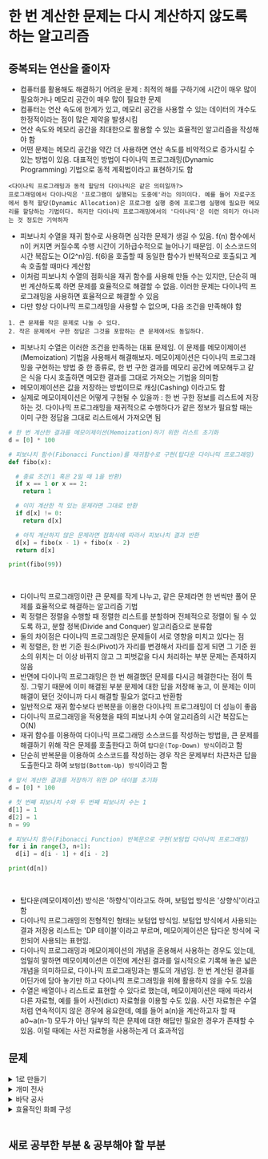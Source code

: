# 한 번 계산한 문제는 다시 계산하지 않도록 하는 알고리즘

## 중복되는 연산을 줄이자

- 컴퓨터를 활용해도 해결하기 어려운 문제 : 최적의 해를 구하기에 시간이 매우 많이 필요하거나 메모리 공간이 매우 많이 필요한 문제
- 컴퓨터는 연산 속도에 한계가 있고, 메모리 공간을 사용할 수 있는 데이터의 개수도 한정적이라는 점이 많은 제약을 발생시킴
- 연산 속도와 메모리 공간을 최대한으로 활용할 수 있는 효율적인 알고리즘을 작성해야 함
- 어떤 문제는 메모리 공간을 약간 더 사용하면 연산 속도를 비약적으로 증가시킬 수 있는 방법이 있음. 대표적인 방법이 다이나믹 프로그래밍(Dynamic Programming) 기법으로 동적 계획법이라고 표현하기도 함

```
<다이나믹 프로그래밍과 동적 할당의 다이나믹은 같은 의미일까?>
프로그래밍에서 다이나믹은 '프로그램이 실행되는 도중에'라는 의미이다. 예를 들어 자료구조에서 동적 할당(Dynamic Allocation)은 프로그램 실행 중에 프로그램 실행에 필요한 메모리를 할당하는 기법이다. 하지만 다이나믹 프로그래밍에서의 '다이나믹'은 이런 의미가 아니라는 것 정도만 기억하자
```

- 피보나치 수열을 재귀 함수로 사용하면 심각한 문제가 생길 수 있음. f(n) 함수에서 n이 커지면 커질수록 수행 시간이 기하급수적으로 늘어나기 때문임. 이 소스코드의 시간 복잡도는 O(2^n)임. f(6)을 호출할 때 동일한 함수가 반복적으로 호출되고 계속 호출할 때마다 계산함
- 이처럼 피보나치 수열의 점화식을 재귀 함수를 사용해 만들 수는 있지만, 단순히 매번 계산하도록 하면 문제를 효율적으로 해결할 수 없음. 이러한 문제는 다이나믹 프로그래밍을 사용하면 효율적으로 해결할 수 있음
- 다만 항상 다이나믹 프로그래밍을 사용할 수 없으며, 다음 조건을 만족해야 함

```
1. 큰 문제를 작은 문제로 나눌 수 있다.
2. 작은 문제에서 구한 정답은 그것을 포함하는 큰 문제에서도 동일하다.
```

- 피보나치 수열은 이러한 조건을 만족하는 대표 문제임. 이 문제를 메모이제이션(Memoization) 기법을 사용해서 해결해보자. 메모이제이션은 다이나믹 프로그래밍을 구현하는 방법 중 한 종류로, 한 번 구한 결과를 메모리 공간에 메모해두고 같은 식을 다시 호출하면 메모한 결과를 그대로 가져오는 기법을 의미함
- 메모이제이션은 값을 저장하는 방법이므로 캐싱(Cashing) 이라고도 함
- 실제로 메모이제이션은 어떻게 구현될 수 있을까 : 한 번 구한 정보를 리스트에 저장하는 것. 다이나믹 프로그래밍을 재귀적으로 수행하다가 같은 정보가 필요할 때는 이미 구한 정답을 그대로 리스트에서 가져오면 됨

```python
# 한 번 계산한 결과를 메모이제이션(Memoization)하기 위한 리스트 초기화
d = [0] * 100

# 피보나치 함수(Fibonacci Function)를 재귀함수로 구현(탑다운 다이나믹 프로그래밍)
def fibo(x):

  # 종료 조건(1 혹은 2일 때 1을 반환)
  if x == 1 or x == 2:
    return 1

  # 이미 계산한 적 있는 문제라면 그대로 반환
  if d[x] != 0:
    return d[x]

  # 아직 계산하지 않은 문제라면 점화식에 따라서 피보나치 결과 반환
  d[x] = fibo(x - 1) + fibo(x - 2)
  return d[x]

print(fibo(99))
```

<br>

- 다이나믹 프로그래밍이란 큰 문제를 작게 나누고, 같은 문제라면 한 번씩만 풀어 문제를 효율적으로 해결하는 알고리즘 기법
- 퀵 정렬은 정렬을 수행할 때 정렬한 리스트를 분할하며 전체적으로 정렬이 될 수 있도록 하고, 분할 정복(Divide and Conquer) 알고리즘으로 분류함
- 둘의 차이점은 다이나믹 프로그래밍은 문제들이 서로 영향을 미치고 있다는 점
- 퀵 정렬은, 한 번 기준 원소(Pivot)가 자리를 변경해서 자리를 잡게 되면 그 기준 원소의 위치는 더 이상 바뀌지 않고 그 피벗값을 다시 처리하는 부분 문제는 존재하지 않음
- 반면에 다이나믹 프로그래밍은 한 번 해결했던 문제를 다시금 해결한다는 점이 특징. 그렇기 때문에 이미 해결된 부분 문제에 대한 답을 저장해 놓고, 이 문제는 이미 해결이 됐던 것이니까 다시 해결할 필요가 없다고 반환함
- 일반적으로 재귀 함수보다 반복문을 이용한 다이나믹 프로그래밍이 더 성능이 좋음
- 다이나믹 프로그래밍을 적용했을 때의 피보나치 수여 알고리즘의 시간 복잡도는 O(N)
- 재귀 함수를 이용하여 다이나믹 프로그래밍 소스코드를 작성하는 방법을, 큰 문제를 해결하기 위해 작은 문제를 호출한다고 하여 `탑다운(Top-Down) 방식`이라고 함
- 단순히 반복문을 이용하여 소스코드를 작성하는 경우 작은 문제부터 차큰차큰 답을 도출한다고 하여 `보텀업(Bottom-Up) 방식`이라고 함

```python
# 앞서 계산한 결과를 저장하기 위한 DP 테이블 초기화
d = [0] * 100

# 첫 번째 피보나치 수와 두 번째 피보나치 수는 1
d[1] = 1
d[2] = 1
n = 99

# 피보나치 함수(Fibonacci Function) 반복문으로 구현(보텀업 다이나믹 프로그래밍)
for i in range(3, n+1):
  d[i] = d[i - 1] + d[i - 2]

print(d[n])
```

<br>

- 탑다운(메모이제이션) 방식은 '하향식'이라고도 하며, 보텀업 방식은 '상향식'이라고 함
- 다이나믹 프로그래밍의 전형적인 형태는 보텀업 방식임. 보텀업 방식에서 사용되는 결과 저장용 리스트는 'DP 테이블'이라고 부르며, 메모이제이션은 탑다운 방식에 국한되어 사용되는 표현임.
- 다이나믹 프로그래밍과 메모이제이션의 개념을 혼용해서 사용하는 경우도 있는데, 엄밀히 말하면 메모이제이션은 이전에 계산된 결과를 일시적으로 기록해 놓은 넓은 개념을 의미하므로, 다이나믹 프로그래밍과는 별도의 개념임. 한 번 계산된 결과를 어딘가에 담아 놓기만 하고 다이나믹 프로그래밍을 위해 활용하지 않을 수도 있음
- 수열은 배열이나 리스트로 표현할 수 있다로 했는데, 메모이제이션은 때에 따라서 다른 자료형, 예를 들어 사전(dict) 자료형을 이용할 수도 있음. 사전 자료형은 수열처럼 연속적이지 않은 경우에 융요한데, 예를 들어 a(n)을 계산하고자 할 때 a0~a(n-1) 모두가 아닌 일부의 작은 문제에 대한 해답만 필요한 경우가 존재할 수 있음. 이럴 때에는 사전 자료형을 사용하는게 더 효과적임
  <br>

## 문제

<details>
  <summary>1로 만들기</summary>
  <div markdown="1">

Q. 정수 X가 주어질 때 정수 X가 사용할 수 있는 연산은 다음과 같이 4기자이다.

```
1. X가 5로 나누어떨어지면, 5로 나눈다.
2. X가 3으로 나누어떨어지면, 3으로 나눈다.
3. X가 2로 나누어떨어지면, 2로 나눈다.
4. X에서 1을 뺀다.
```

정수 X가 주어졌을 때, 연산 4개를 적절히 사용해서 1을 만들려고 한다. 연산을 사용하는 횟수의 최솟값을 출력하시오.
예를 들어 정수가 26이면 다음과 같이 계산해서 3번의 연산이 최솟값이다.

1. 26 - 1 = 25
2. 25 / 5 = 5
3. 5 / 5 = 1

<br>

`입력 조건` :

- 첫째 줄에 정수 X가 주어진다. (1 <= X <= 30,000)

<br>

`출력 조건` :

- 첫째 줄에 연산을 하는 횟수의 최솟값을 출력한다.

<문제해설>

- 가지고 있던 동전 중에서 큰 단위가 항상 작은 단위의 배수이므로 작은 단위의 동전들을 종합해 다른 해가 나올 수 없음
- 가장 큰 단위의 화폐부터 가장 작은 단위의 화폐까지 차례대로 확인하여 거슬러 주는 작업만을 수행하면 됨 -> 정당함
- 대부분의 그리디 알고리즘 문제에서는 문제 풀이를 위한 최소한의 아이디어를 떠올리고 이것이 정당한지 검토할 수 있어야 함

  </div>
</details>

<details>
  <summary>개미 전사</summary>
  <div markdown="1">

Q. 개미 전사는 메뚜기 마을의 식량창고를 몰래 공격하려고 한다. 메뚜기 마을에는 여러 개의 식량창고가 있는데 식량창고는 일직선으로 이어져 있다. 각 식량창고에는 정해진 수의 식량을 저장하고 있으며 개미 전사는 식량창고를 선택적으로 약탈하여 식량을 빼앗을 예정이다. 이때 메뚜리 정찰병들은 일직선상에 존재하는 식량창고 중에서 서로 인접한 식량창고가 공격받으면 바로 알아챌 수 있다. 따라서 개미 전사는 정찰병에게 들키지 않고 식량창고를 약탈하기 위해서는 최소한 한 칸 이상 떨어진 식량창고를 약탈해야 한다. 예를 들어 식량창고 4개가 다음과 같이 존재한다고 가정하자.

```
{1, 3, 1, 5}
```

이때 개미 전사는 두 번째 식량창고와 네 번째 식량창고를 선택했을 때 최댓값인 총 8개의 식량을 빼앗을 수 있다. 개미 전사는 식량창고가 이렇게 일직선상일 때 최대한 많은 식량을 얻기를 원한다. 개미 전사를 위해 식량창고 N개에 대한 정보가 주어졌을 때 얻을 수 있는 식량의 최댓값을 구하는 프로그램을 작성하시오.<br>

`입력 조건` :

- 첫째 줄에 식량창고의 개수 N이 주어진다. (3 <= N <= 100)
- 둘째 줄에 공백으로 구분되어 각 식량창고에 저장된 식량의 개수 K가 주어진다. (O <= K <= 1,000) <br>

`출력 조건` :

- 첫째 줄에 개미 전사가 얻을 수 있는 식량의 최댓값을 출력하시오.

<문제해설>

```
1. (i - 1)번째 식량창고를 털기로 결정한 경우 현재의 식량창고를 털 수 없다.
2. (i - 2)번째 식량창고를 털기로 결정한 경우 현재의 식량창고를 털 수 있다.
```

- 위의 두 경우 중 더 많은 식량을 털 수 있는 경우를 선택하면 된다.
- i번째 식량창고에 대한 최적의 해를 구할 때 왼쪽부터 (i - 3)번째 이하의 식량창고에 대한 최적의 해에 대해서는 고려할 필요가 없다. 예를 들어 d[i - 3]는 d[i - 1]과 d[i - 2]을 구하는 과정에서 이미 계산되었기 때문에, d[i]의 값을 구할 때는 d[i - 1]과 d[i - 2]만 고려하면 된다. 따라서 i번째 식량창고에 있는 식량의 양이 k_i라고 했을 때 점화식은 다음과 같다.
- `a_i = max(a_i-1, a_i-2 + k_i)`

  </div>
</details>

<details>
  <summary>바닥 공사</summary>
  <div markdown="1">

가로의 길이가 N, 세로의 길이가 2인 직사각형 형태의 얇은 바닥이 있다. 이 얇은 바닥을 1 X 2의 덮개, 2 X 1의 덮개, 2 X 2의 덮개를 이용해 채우고자 한다.
이때 바닥을 채우는 모든 경우의 수를 구하는 프로그램을 작성하시오. 예를 들어 2 X 3 크기의 바닥을 채우는 경우의 수는 5가지이다.

`입력 조건` :

- 첫째 줄에 N이 주어진다. (1 <= N <= 1,000)<br>

`출력 조건` :

- 첫째 줄에 2 X N 크기의 바닥을 채우는 방법의 수를 796,796으로 나눈 나머지를 출력한다.

<문제해설>

```
1. 왼쪽부터 i - 1까지 길이가 덮개로 이미 채워져 있으면 2 X 1의 덮개를 채우는 하나의 경우 밖에 존재하지 않는다.
2. 왼쪽부터 i - 2까지 길이가 덮개로 이미 채워져 있으면 1 X 2 덮개 2개를 넣는 경우, 혹은 2 X 2의 덮개 하나를 넣는 경우로 2가지 경우가 존재한다. 참고로 2 X 1 덮개 2개를 넣는 경우를 고려하지 않는 이유는 1에서 이미 해당 경우가 고려되었기 때문이다.
```

- i번째 위치에 대한 최적의 해를 구할 때 왼쪽부터 (i - 3)번째 이하의 위치에 대한 최적의 해에 대해서는 고려할 필요가 없다. 왜냐하면 사용할 수 있는 덮개의 형태가 최대 2 X 2 크기의 직사각형 형태이기 때문이다. 다시 말해 바닥을 채울 수 있는 형태는 위에서 언급한 경우밖에 없다. 따라서 다음과 같은 점화식을 세울 수 있다.
- `a_i = a_i-1 + a_i-2 * 2`
- 왼쪽부터 N - 2까지 길이가 덮개로 이미 채워져 있는 경우 덮개를 채우는 방법은 2가지 경우가 있다.

  </div>
</details>

<details>
  <summary>효율적인 화폐 구성</summary>
  <div markdown="1">

N가지 종류의 화폐가 있다. 이 화폐들의 개수를 최소한으로 이용해서 그 가치의 합이 M원이 되도록 하려고 한다. 이때 각 화폐는 몇 개라도 사용할 수 있으며, 사용한 화폐 구성은 같지만 순서만 다른 것은 같은 경우로 구분한다. 예를 들어 2원, 3원 단위의 화폐가 있을 때는 15원을 만들기 위해 3원을 5개 사용하는 것이 가장 최소한의 화폐 개수이다.

`입력 조건` :

- 첫째 줄에 N, M이 주어진다. (1 <= N <= 100, 1 <= M <= 10,000)
- 이후 N개의 줄에는 각 화폐의 가치가 주어진다. 화폐 가치는 10,000보다 작거나 같은 자연수이다.<br>

`출력 조건` :

- 첫째 줄에 M원을 만들기 위한 최소한의 화폐 개수를 출력한다.
- 불가능할 때는 -1을 출력한다.

<문제해설>

- 적은 금액부터 큰 금액까지 확인하며 차례대로 만들 수 있는 최소한의 화폐 개수를 찾아야 한다.
- 금액 i를 만들 수 있는 최소한의 화폐 개수를 a_i, 화폐의 단위를 k라고 했을 때 다음과 같이 점화식을 작성할 수 있다.

  ```
  1. a_i-k를 만드는 방법이 존재하는 경우. a_i = min(a_i, a_i-k + 1)
  2. a_i-k를 만드는 방법이 존재하지 않는 경우. a_i = 10,001
  ```

step1. 초기화
step2. 화폐 단위 : 2 -> 3 -> 5

  </div>
</details>

<br>

## 새로 공부한 부분 & 공부해야 할 부분
